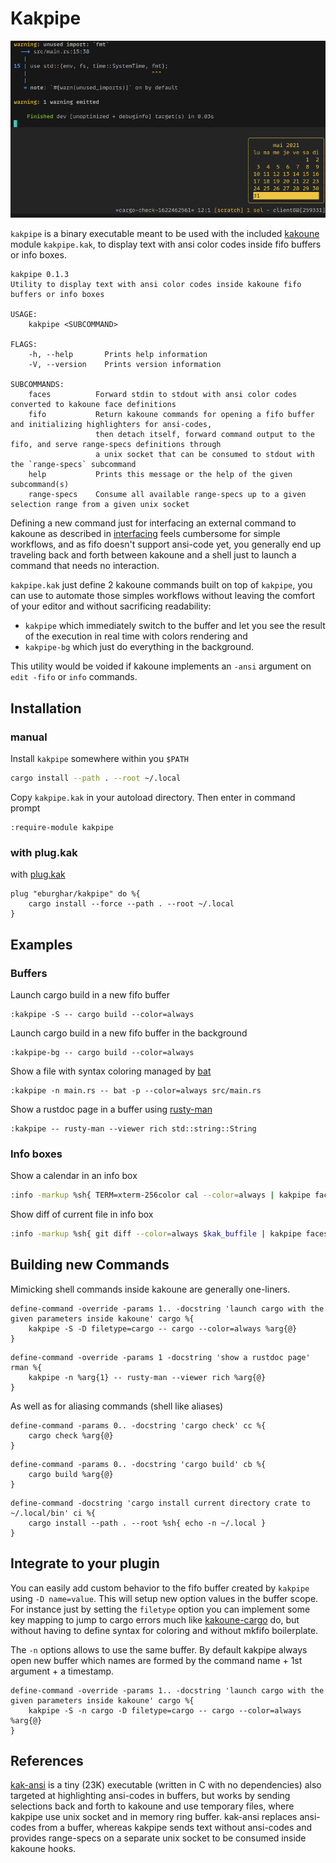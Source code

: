 # Kakpipe

![kakpipe](kakpipe.png?raw=true "colors in kakoune fifo buffer and info box")

`kakpipe` is a binary executable meant to be used with the included [kakoune](https://kakoune.org/) module
`kakpipe.kak`, to display text with ansi color codes inside fifo buffers or info boxes.

```
kakpipe 0.1.3
Utility to display text with ansi color codes inside kakoune fifo buffers or info boxes

USAGE:
    kakpipe <SUBCOMMAND>

FLAGS:
    -h, --help       Prints help information
    -V, --version    Prints version information

SUBCOMMANDS:
    faces          Forward stdin to stdout with ansi color codes converted to kakoune face definitions
    fifo           Return kakoune commands for opening a fifo buffer and initializing highlighters for ansi-codes,
                   then detach itself, forward command output to the fifo, and serve range-specs definitions through
                   a unix socket that can be consumed to stdout with the `range-specs` subcommand
    help           Prints this message or the help of the given subcommand(s)
    range-specs    Consume all available range-specs up to a given selection range from a given unix socket
```

Defining a new command just for interfacing an external command to kakoune as described in
[interfacing](https://github.com/mawww/kakoune/blob/master/doc/interfacing.asciidocSometimes) feels cumbersome for
simple workflows, and as fifo doesn't support ansi-code yet, you generally end up traveling back and forth between
kakoune and a shell just to launch a command that needs no interaction.

`kakpipe.kak` just define 2 kakoune commands built on top of `kakpipe`, you can use to automate those simples
workflows without leaving the comfort of your editor and without sacrificing readability:
- `kakpipe` which immediately switch to the buffer and let you see the result of the execution in real time with colors
   rendering and
- `kakpipe-bg` which just do everything in the background.

This utility would be voided if kakoune implements an `-ansi` argument on `edit -fifo` or `info` commands.

## Installation

### manual

Install `kakpipe` somewhere within you `$PATH`

```sh
cargo install --path . --root ~/.local
```

Copy `kakpipe.kak` in your autoload directory. Then enter in command prompt

```
:require-module kakpipe
```

### with plug.kak

with [plug.kak](https://github.com/andreyorst/plug.kak)

```
plug "eburghar/kakpipe" do %{
	cargo install --force --path . --root ~/.local
}
```

## Examples

### Buffers

Launch cargo build in a new fifo buffer

```
:kakpipe -S -- cargo build --color=always
```

Launch cargo build in a new fifo buffer in the background

```
:kakpipe-bg -- cargo build --color=always
```

Show a file with syntax coloring managed by [bat](https://github.com/sharkdp/bat)

```
:kakpipe -n main.rs -- bat -p --color=always src/main.rs
```

Show a rustdoc page in a buffer using [rusty-man](https://git.sr.ht/~ireas/rusty-man)

```
:kakpipe -- rusty-man --viewer rich std::string::String
```

### Info boxes

Show a calendar in an info box

```sh
:info -markup %sh{ TERM=xterm-256color cal --color=always | kakpipe faces }
```

Show diff of current file in info box

```sh
:info -markup %sh{ git diff --color=always $kak_buffile | kakpipe faces }
```

## Building new Commands

Mimicking shell commands inside kakoune are generally one-liners.

```
define-command -override -params 1.. -docstring 'launch cargo with the given parameters inside kakoune' cargo %{
	kakpipe -S -D filetype=cargo -- cargo --color=always %arg{@}
}
```

```
define-command -override -params 1 -docstring 'show a rustdoc page' rman %{
	kakpipe -n %arg{1} -- rusty-man --viewer rich %arg{@}
}
```

As well as for aliasing commands (shell like aliases)

```
define-command -params 0.. -docstring 'cargo check' cc %{
	cargo check %arg{@}
}
```

```
define-command -params 0.. -docstring 'cargo build' cb %{
	cargo build %arg{@}
}
```

```
define-command -docstring 'cargo install current directory crate to ~/.local/bin' ci %{
	cargo install --path . --root %sh{ echo -n ~/.local }
}
```

## Integrate to your plugin

You can easily add custom behavior to the fifo buffer created by `kakpipe` using `-D name=value`. This will
setup new option values in the buffer scope. For instance just by setting the `filetype` option you can implement
some key mapping to jump to cargo errors much like [kakoune-cargo](https://gitlab.com/Screwtapello/kakoune-cargo)
do, but without having to define syntax for coloring and without mkfifo boilerplate.

The `-n` options allows to use the same buffer. By default kakpipe always open new buffer which names
are formed by the command name + 1st argument + a timestamp.

```
define-command -override -params 1.. -docstring 'launch cargo with the given parameters inside kakoune' cargo %{
	kakpipe -S -n cargo -D filetype=cargo -- cargo --color=always %arg{@}
}
```

## References

[kak-ansi](https://github.com/eraserhd/kak-ansi) is a tiny (23K) executable (written in C with no dependencies)
also targeted at highlighting ansi-codes in buffers, but works by sending selections back and forth to kakoune
and use temporary files, where kakpipe use unix socket and in memory ring buffer. kak-ansi replaces ansi-codes from
a buffer, whereas kakpipe sends text without ansi-codes and provides range-specs on a separate unix socket to be
consumed inside kakoune hooks.
